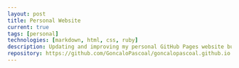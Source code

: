 ```yaml
---
layout: post
title: Personal Website
current: true
tags: [personal]
technologies: [markdown, html, css, ruby]
description: Updating and improving my personal GitHub Pages website built using Jekyll.
repository: https://github.com/GoncaloPascoal/goncalopascoal.github.io
---
```

